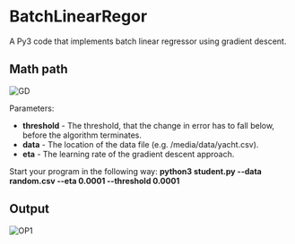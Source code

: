 # BatchLinearRegor
A Py3 code that implements batch linear regressor using gradient descent.

## Math path

![GD](https://github.com/ranjiGT/BatchLinearRegor/blob/main/mathpath1.png)

Parameters:
- **threshold** - The threshold, that the change in error has to fall below, before the algorithm terminates.
- **data** - The location of the data file (e.g. /media/data/yacht.csv).
- **eta** - The learning rate of the gradient descent approach.

Start your program in the following way:
**python3 student.py --data random.csv --eta 0.0001 --threshold 0.0001**

## Output 
![OP1](https://github.com/ranjiGT/BatchLinearRegor/blob/main/op1.png)
